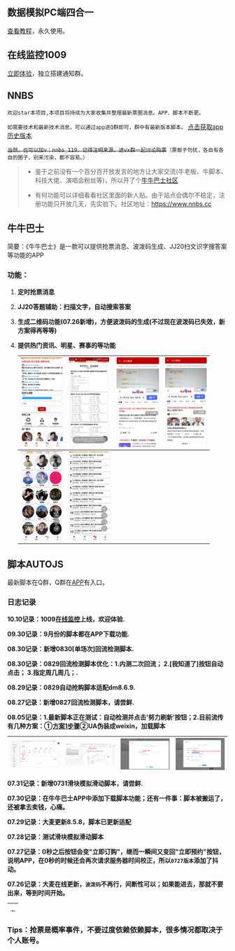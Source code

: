 
## 数据模拟PC端四合一
[查看教程](https://www.nnbs.cc/d/5930)，永久使用。

## 在线监控1009

[立即体验](OnlineMonitor.md)，独立搭建通知群。

## NNBS

`欢迎star本项目,本项目将持续为大家收集并整理最新票圈消息。APP、脚本不断更。`

`如需要技术和最新技术消息，可以通过app进Q群即可，群中有最新版本脚本。`
[点击获取app历史版本](https://github.com/Szymou/NNBS/releases)

~~`当然，也可以加v：nnbs_119，记得注明来源，进vx群一起讨论购票`~~`（票贩子勿扰，各自有各自的圈子，别来污染，都不容易。）`


> - 鉴于之前没有一个百分百开放发言的地方让大家交流(牛老板、牛脚本、科技大佬、演唱会粉丝等)，所以开了个[牛牛巴士社区](https://www.nnbs.cc)
> 
> - 有何功能可以详细看看社区里面的新人贴。由于站点会偶尔不稳定，注册功能只开放几天，先实验下。社区地址：https://www.nnbs.cc


## 牛牛巴士
简要：《牛牛巴士》是一款可以提供抢票消息、波泼码生成、JJ20扫文识字搜答案等功能的APP

### 功能：
1. **定时抢票消息**

2. **JJ20答题辅助：扫描文字，自动搜索答案**

3. **生成二维码功能(07.26新增)，方便波泼码的生成(不过现在波泼码已失效，新方案得再等等)**

4. **提供热门资讯、明星、赛事的等功能**

   | <img src="./img/index.jpg" alt="首页" style="zoom:20%;" /> | <img src="./img/ppjk.jpg" alt="生成二维码" style="zoom:20%;" />      | <img src="./img/scanText1.jpg" alt="扫描" style="zoom:20%;" /> | <img src="./img/scanText2.jpg" alt="扫描" style="zoom:20%;" /> |
   | ---------------------------------------------------------- |-----------------------------------------------------------------| ------------------------------------------------------------ | ------------------------------------------------------------ |
   | <img src="./img/star.jpg" alt="明星" style="zoom:20%;" />  | <img src="./img/newsArticles.jpg" alt="资讯" style="zoom:20%;" /> |                                                              |                                                              |

   

## 脚本AUTOJS

最新脚本在Q群，Q群在[APP](https://github.com/Szymou/NNBS/releases)有入口。

### 日志记录

**10.10记录：1009[在线监控](https://www.nnbs.cc/d/1941/15)上线，欢迎体验.**

**09.30记录：9月份的脚本都在APP下载功能.**

**08.30记录：新增0830[单场次]回流检测脚本.**

**08.30记录：0829回流检测脚本优化：1.内测二次回流； 2.[我知道了]按钮自动点击； 3.指定周几周几；.**

**08.29记录：0829自动抢购脚本适配dm8.6.9.**

**08.27记录：新增0827回流检测脚本，请尝鲜.**

**08.05记录：1.最新脚本正在测试：自动检测并点击'努力刷新'按钮；2.目前流传有几种方案：①[方案1步骤](https://mp.weixin.qq.com/s?__biz=MzI1NTY2MzUyMg==&mid=2247483659&idx=1&sn=4330153643ba705aeeb66e051e2e9110&chksm=ea33cdc6dd4444d0e0e4c7eccea143979790e8d4b5ccdce402ee8c3472d7d8bc1071415139dd#rd)②UA伪装成weixin，加载脚本**

| <img src="./img/w1.png" alt="首页" style="zoom:20%;" /> | <img src="./img/w2.png" alt="首页" style="zoom:20%;" />     |   <img src="./img/w3.png" alt="首页" style="zoom:20%;" />   |   <img src="./img/w4.png" alt="首页" style="zoom:20%;" />   |
| ----- | ---- | ---- | ---- |

**07.31记录：新增0731滑块模拟滑动脚本，请尝鲜.**

**07.30记录：在牛牛巴士APP中添加下载脚本功能；还有一件事：脚本被搬运了，还被拿去卖钱，心痛。**

**07.29记录：大麦更新8.5.8，脚本已更新适配**

**07.28记录：测试滑块模拟滑动脚本**

**07.27记录：0秒之后按钮会变"立即订购"，继而一瞬间又变回"立即预约"按钮，说明APP，在0秒的时候还会再次请求服务器时间校正，所以`0727版本`添加了抖动。**

**07.26记录：大麦在线更新，`波泼码`不再行，间断性可以；如果能进去，那就不要出来，等到时间开始。**

| <img src="./img/autojs0727xxxx.jpg" alt="脚本js" style="zoom:20%;" /> |
|---------------------------------------------------------------------|



### Tips：抢票是概率事件，不要过度依赖依赖脚本，很多情况都取决于个人账号。
